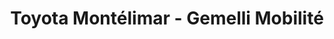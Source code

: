 ---
title: "Toyota Montélimar - Gemelli Mobilité"
url: /montelimar/toyota-montelimar-gemelli-mobilite/
shop: voiture
---